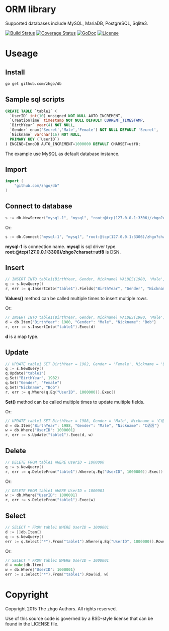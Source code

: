 # ORM library

Supported databases include MySQL, MariaDB, PostgreSQL, Sqlite3.

[![Build Status](https://travis-ci.org/zhgo/db.svg)](https://travis-ci.org/zhgo/db)
[![Coverage Status](https://coveralls.io/repos/zhgo/db/badge.svg)](https://coveralls.io/r/zhgo/db)
[![GoDoc](https://godoc.org/github.com/zhgo/db?status.png)](http://godoc.org/github.com/zhgo/db)
[![License](https://img.shields.io/badge/license-BSD-blue.svg?style=flat)](https://github.com/zhgo/db/blob/master/LICENSE)

# Useage

## Install

```bash
go get github.com/zhgo/db
```

## Sample sql scripts

```sql
CREATE TABLE `table1` (
  `UserID` int(10) unsigned NOT NULL AUTO_INCREMENT,
  `CreationTime` timestamp NOT NULL DEFAULT CURRENT_TIMESTAMP,
  `BirthYear` year(4) NOT NULL,
  `Gender` enum('Secret','Male','Female') NOT NULL DEFAULT 'Secret',
  `Nickname` varchar(16) NOT NULL,
  PRIMARY KEY (`UserID`)
) ENGINE=InnoDB AUTO_INCREMENT=1000000 DEFAULT CHARSET=utf8;
```

The example use MySQL as default database instance.

## Import

```go
import (
    "github.com/zhgo/db"
)
```

## Connect to database

```go
s := db.NewServer("mysql-1", "mysql", "root:@tcp(127.0.0.1:3306)/zhgo?charset=utf8")
```

Or:

```go
s := db.Connect("mysql-1", "mysql", "root:@tcp(127.0.0.1:3306)/zhgo?charset=utf8")
```

**mysql-1** is connection name. **mysql** is sql driver type. **root:@tcp(127.0.0.1:3306)/zhgo?charset=utf8** is DSN.

## Insert

```go
// INSERT INTO table1(BirthYear, Gender, Nickname) VALUES(1980, 'Male', 'Bob')
q := s.NewQuery()
r, err := q.InsertInto("table1").Fields("BirthYear", "Gender", "Nickname").Values(1980, "Male", "Bob").Exec()
```

**Values()** method can be called multiple times to insert multiple rows.

Or:

```go
// INSERT INTO table1(BirthYear, Gender, Nickname) VALUES(1980, 'Male', 'Bob')
d = db.Item{"BirthYear": 1980, "Gender": "Male", "Nickname": "Bob"}
r, err := s.InsertInto("table1").Exec(d)
```

**d** is a map type.

## Update

```go
// UPDATE table1 SET BirthYear = 1982, Gender = 'Female', Nickname = 'Bob' WHERE UserID = 1000000
q := s.NewQuery()
q.Update("table1")
q.Set("BirthYear", 1982)
q.Set("Gender", "Female")
q.Set("Nickname", "Bob")
r, err := q.Where(q.Eq("UserID", 1000000)).Exec()
```

**Set()** method can be called multiple times to update multiple fields.

Or:

```go
// UPDATE table1 SET BirthYear = 1988, Gender = 'Male', Nickname = 'C语言' WHERE UserID = 1000001
d = db.Item{"BirthYear": 1988, "Gender": "Male", "Nickname": "C语言"}
w = db.Where{"UserID": 1000001}
r, err := s.Update("table1").Exec(d, w)
```

## Delete

```go
// DELETE FROM table1 WHERE UserID = 1000000
q := s.NewQuery()
r, err := q.DeleteFrom("table1").Where(q.Eq("UserID", 1000000)).Exec()
```

Or:

```go
// DELETE FROM table1 WHERE UserID = 1000001
w := db.Where{"UserID": 1000001}
r, err := s.DeleteFrom("table1").Exec(w)
```

## Select

```go
// SELECT * FROM table1 WHERE UserID = 1000001
d := []db.Item{}
q := s.NewQuery()
err := q.Select("*").From("table1").Where(q.Eq("UserID", 1000000)).Rows(&d)
```

Or:

```go
// SELECT * FROM table1 WHERE UserID = 1000001
d = make(db.Item)
w = db.Where{"UserID": 1000001}
err := s.Select("*").From("table1").Row(&d, w)
```

# Copyright

Copyright 2015 The zhgo Authors. All rights reserved.

Use of this source code is governed by a BSD-style license that can be found in the LICENSE file.
